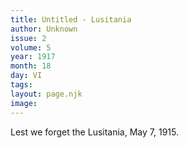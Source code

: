 ```yaml
---
title: Untitled - Lusitania
author: Unknown
issue: 2
volume: 5
year: 1917
month: 18
day: VI
tags:
layout: page.njk
image:
---
```

Lest we forget the Lusitania, May 7, 1915. 

